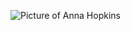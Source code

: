 ![Picture of Anna Hopkins](https://lh3.googleusercontent.com/8rqZqE39j35jR_Ehsi8m73YBDru2o_1e1o2iBARu5N1LU54nkwIW8P38H4LHyr1ufqSA2dAW7vkILkJgdj1h2H63zrxM-MfUBbi0EnAqJZw1R0rDwkeNnDAoJOoHq8sqXJbUOydtVg=w2400)
